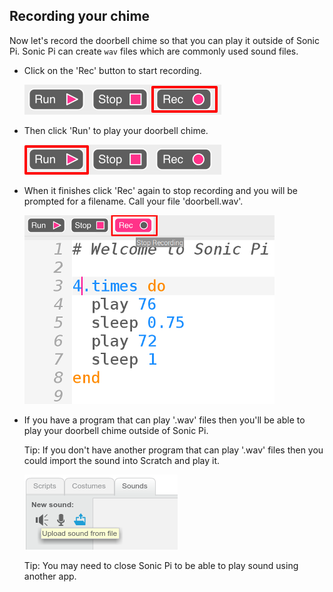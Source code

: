 ## Recording your chime
Now let's record the doorbell chime so that you can play it outside of Sonic Pi. Sonic Pi can create `wav` files which are commonly used sound files.



+ Click on the 'Rec' button to start recording.

    ![screenshot](images/tune-record.png)

+ Then click 'Run' to play your doorbell chime.

    ![screenshot](images/tune-run.png)

+ When it finishes click 'Rec' again to stop recording and you will be prompted for a filename. Call your file 'doorbell.wav'.

    ![screenshot](images/tune-record-stop.png)

+ If you have a program that can play '.wav' files then you'll be able to play your doorbell chime outside of Sonic Pi.

    Tip: If you don't have another program that can play '.wav' files then you could import the sound into Scratch and play it.

    ![screenshot](images/scratch-upload.png)

    Tip: You may need to close Sonic Pi to be able to play sound using another app.


